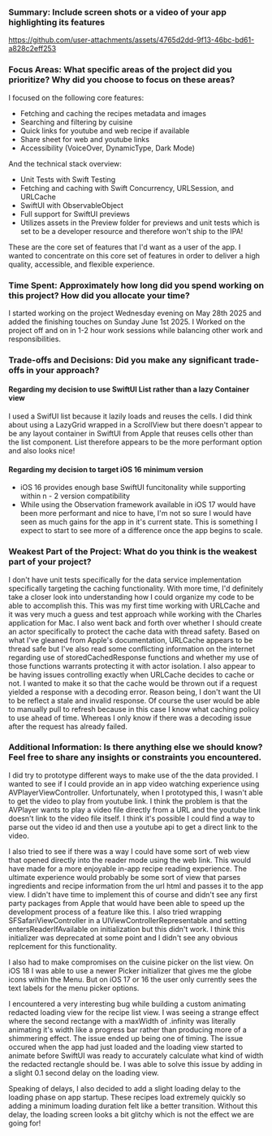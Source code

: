 ### **Summary: Include screen shots or a video of your app highlighting its features**
https://github.com/user-attachments/assets/4765d2dd-9f13-46bc-bd61-a828c2eff253

### **Focus Areas: What specific areas of the project did you prioritize? Why did you choose to focus on these areas?**
I focused on the following core features:
- Fetching and caching the recipes metadata and images
- Searching and filtering by cuisine
- Quick links for youtube and web recipe if available
- Share sheet for web and youtube links
- Accessibility (VoiceOver, DynamicType, Dark Mode)

And the technical stack overview:
- Unit Tests with Swift Testing
- Fetching and caching with Swift Concurrency, URLSession, and URLCache
- SwiftUI with ObservableObject
- Full support for SwiftUI previews
- Utilizes assets in the Preview folder for previews and unit tests which is set to be a developer resource and therefore won't ship to the IPA!

These are the core set of features that I'd want as a user of the app. I wanted to concentrate on this core set of features in order to deliver a high quality, accessible, and flexible experience. 


### **Time Spent: Approximately how long did you spend working on this project? How did you allocate your time?**
I started working on the project Wednesday evening on May 28th 2025 and added the finishing touches on Sunday June 1st 2025. I Worked on the project off and on in 1-2 hour work sessions while balancing other work and responsibilities.

### **Trade-offs and Decisions: Did you make any significant trade-offs in your approach?**

#### **Regarding my decision to use SwiftUI List rather than a lazy Container view**
I used a SwifUI list because it lazily loads and reuses the cells. I did think about using a LazyGrid wrapped in a ScrollView but there doesn't appear to be any layout container in SwiftUI from Apple that reuses cells other than the list component. List therefore appears to be the more performant option and also looks nice!

#### **Regarding my decision to target iOS 16 minimum version** 
- iOS 16 provides enough base SwiftUI funcitonality while supporting within n - 2 version compatibility
- While using the Observation framework available in iOS 17 would have been more performant and nice to have, I'm not so sure I would have seen as much gains for the app in it's current state. This is something I expect to start to see more of a difference once the app begins to scale.

### Weakest Part of the Project: What do you think is the weakest part of your project?
I don't have unit tests specifically for the data service implementation specifically targeting the caching functionality. With more time, I'd definitely take a closer look into understanding how I could organize my code to be able to accomplish this. This was my first time working with URLCache and it was very much a guess and test approach while working with the Charles application for Mac. I also went back and forth over whether I should create an actor specifically to protect the cache data with thread safety. Based on what I've gleaned from Apple's documentation, URLCache appears to be thread safe but I've also read some conflicting information on the internet regarding use of storedCachedResponse functions and whether my use of those functions warrants protecting it with actor isolation.
I also appear to be having issues controlling exactly when URLCache decides to cache or not. I wanted to make it so that the cache would be thrown out if a request yielded a response with a decoding error. Reason being, I don't want the UI to be reflect a stale and invalid response. Of course the user would be able to manually pull to refresh because in this case I know what caching policy to use ahead of time. Whereas I only know if there was a decoding issue after the request has already failed.


### **Additional Information: Is there anything else we should know? Feel free to share any insights or constraints you encountered.**
I did try to prototype different ways to make use of the the data provided. I wanted to see if I could provide an in app video watching experience using AVPlayerViewController. Unfortunately, when I prototyped this, I wasn't able to get the video to play from youtube link. I think the problem is that the AVPlayer wants to play a video file directly from a URL and the youtube link doesn't link to the video file itself. I think it's possible I could find a way to parse out the video id and then use a youtube api to get a direct link to the video.

I also tried to see if there was a way I could have some sort of web view that opened directly into the reader mode using the web link. This would have made for a more enjoyable in-app recipe reading experience. The ultimate experience would probably be some sort of view that parses ingredients and recipe information from the url html and passes it to the app view. I didn't have time to implement this of course and didn't see any first party packages from Apple that would have been able to speed up the development process of a feature like this. I also tried wrapping SFSafariViewController in a UIViewControllerRepresentable and setting entersReaderIfAvailable on initialization but this didn't work. I think this initializer was deprecated at some point and I didn't see any obvious replcement for this functionality.

I also had to make compromises on the cuisine picker on the list view. On iOS 18 I was able to use a newer Picker initializer that gives me the globe icons within the Menu. But on iOS 17 or 16 the user only currently sees the text labels for the menu picker options.

I encountered a very interesting bug while building a custom animating redacted loading view for the recipe list view. I was seeing a strange effect where the second rectange with a maxWidth of .infinity was literally animating it's width like a progress bar rather than producing more of a shimmering effect. The issue ended up being one of timing. The issue occured when the app had just loaded and the loading view started to animate before SwiftUI was ready to accurately calculate what kind of width the redacted rectangle should be. I was able to solve this issue by adding in a slight 0.1 second delay on the loading view.

Speaking of delays, I also decided to add a slight loading delay to the loading phase on app startup. These recipes load extremely quickly so adding a minimum loading duration felt like a better transition. Without this delay, the loading screen looks a bit glitchy which is not the effect we are going for!


